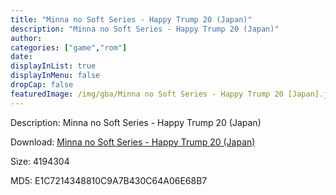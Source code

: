```yaml
---
title: "Minna no Soft Series - Happy Trump 20 (Japan)"
description: "Minna no Soft Series - Happy Trump 20 (Japan)"
author: 
categories: ["game","rom"]
date: 
displayInList: true
displayInMenu: false
dropCap: false
featuredImage: /img/gba/Minna no Soft Series - Happy Trump 20 [Japan].jpg
---
```


Description: Minna no Soft Series - Happy Trump 20 (Japan)

Download: <a style="text-decoration:underline;" href="https://mega.nz/#!reACQChQ!9RdroroAdmdvS3q13kEYE18tZZsImt4ojWeQvP3Jn7k" target = "_blank" rel = "nofollow" > Minna no Soft Series - Happy Trump 20 (Japan)</a>

Size: 4194304

MD5: E1C7214348810C9A7B430C64A06E68B7

